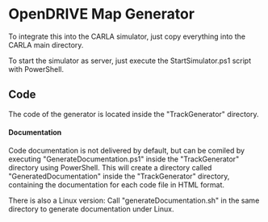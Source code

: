 # OpenDRIVE Map Generator

To integrate this into the CARLA simulator, just copy everything into the CARLA main directory.

To start the simulator as server, just execute the StartSimulator.ps1 script with PowerShell.

## Code

The code of the generator is located inside the "TrackGenerator" directory.

#### Documentation

Code documentation is not delivered by default, but can be comiled by executing "GenerateDocumentation.ps1" inside the "TrackGenerator" directory using PowerShell.
This will create a directory called "GeneratedDocumentation" inside the "TrackGenerator" directory, containing the documentation for each code file in HTML format.

There is also a Linux version: Call "generateDocumentation.sh" in the same directory to generate documentation under Linux.